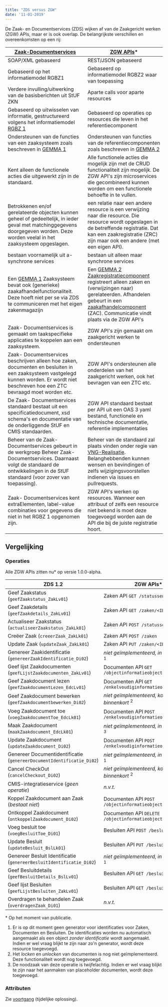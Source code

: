 ```yaml
---
title: "ZDS versus ZGW"
date: '11-01-2019'
---
```


De Zaak- en Documentservices (ZDS) wijken af van de Zaakgericht werken (ZGW)
APIs, maar er is ook overlap. De belangrijkste verschillen en overeenkomsten op
een rij:

[Zaak-Documentservices](https://www.gemmaonline.nl/index.php/Zaak-_en_Documentservices) | [ZGW APIs](https://ref.tst.vng.cloud/standaard/index)\*
--- | ---
SOAP/XML gebaseerd	                                                                        | REST/JSON gebaseerd
Gebaseerd op het informatiemodel RGBZ1	                                                    | Gebaseerd op informatiemodel RGBZ2 waar van toepassing
Verdere invulling/uitwerking van de basisberichten uit StUF ZKN	                            | Aparte calls voor aparte resources
Gebaseerd op uitwisselen van informatie, gestructureerd volgens het informatiemodel [RGBZ 1](https://www.gemmaonline.nl/index.php/Informatiemodel_Zaken_(RGBZ))	| Gebaseerd op operaties op resources die leven in het referentiecomponent
Ondersteunen van de functies van een zaaksysteem zoals beschreven in [GEMMA 1](https://www.gemmaonline.nl/index.php/Overzicht_GEMMA_1_referentiecomponenten)	            | Ondersteunen van functies van de referentiecomponenten zoals beschreven in [GEMMA 2](https://www.gemmaonline.nl/index.php/Overzicht_generieke_referentiecomponenten_GEMMA_2)
Kent alleen de functionele acties die uitgewerkt zijn in de standaard.	                    | Alle functionele acties die mogelijk zijn met de CRUD functionaliteit zijn mogelijk. De ZGW API's zijn microservices die gecombineerd kunnen worden om een functionele behoefte in te vullen.
Betrokkenen en/of gerelateerde objecten kunnen geheel of gedeeltelijk, in ieder geval met matchinggegevens doorgegeven worden. Deze worden veelal in het zaaksysteem opgeslagen.	                                                             | een relatie naar een andere resource is een verwijzing naar die resource. Die resource wordt opgeslagen in de betreffende registratie. Dat kan een zaakregistratie (ZRC) zijn maar ook een andere (met een eigen API). 
bestaan voornamelijk uit a-synchrone services	                                            | bestaan uit alleen maar synchrone services
Een [GEMMA 1](https://www.gemmaonline.nl/index.php/Overzicht_GEMMA_1_referentiecomponenten) Zaaksysteem bevat ook (generieke) zaakafhandelfunctionaliteit. Deze hoeft niet per se via ZDS te communiceren met het eigen zakenmagazijn  | Een [GEMMA 2](https://www.gemmaonline.nl/index.php/Overzicht_generieke_referentiecomponenten_GEMMA_2) [Zaakregistratiecomponent](https://www.gemmaonline.nl/index.php/GEMMA2/0.9/id-a97b6545-d5a7-485d-9b13-3ce22db5b9cf) registreert alleen zaken en (verwijzingen naar) gerelateerden. Afhandelen gebeurt in een [zaakafhandelcomponent](https://www.gemmaonline.nl/index.php/GEMMA2/0.9/id-f2dfbd0b-9d36-405c-bdbe-827f3296de29) (ZAC). Communicatie vindt plaats via de ZGW API's
Zaak- Documentservices is gemaakt om taakspecifieke applicaties te koppelen aan een zaaksysteem. | ZGW API's zijn gemaakt om zaakgericht werken te ondersteunen
Zaak- Documentservices beschrijven alleen hoe zaken, documenten en besluiten in een zaaksysteem vastgelegd kunnen worden. Er wordt niet beschreven hoe een ZTC bevraagd moet worden etc.                                                           | ZGW API's ondersteunen alle onderdelen van het zaakgericht werken, ook het bevragen van een ZTC etc.
De Zaak- Documentservices standaard bestaat uit een specificatiedocument, xsd schema's en documentatie van de onderliggende StUF en CMIS standaarden.                                                                                | ZGW API standaard bestaat per API uit een OAS 3 yaml bestand, functionele en technische documentatie,  referentie implementaties
Beheer van de Zaak- Documentservices gebeurt in de werkgroep Beheer Zaak- Documentservices. Daarnaast volgt de standaard de ontwikkelingen in de StUF standaard (voor zover van toepassing).                                                      | Beheer van de standaard zal plaats vinden onder regie van [VNG-Realisatie](https://www.vngrealisatie.nl/). Belanghebbenden kunnen wensen en bevindingen of zelfs wijzigingsvoorstellen indienen via issues en pullrequests. 
Zaak- Documentservices kent extraElementen, label-value combinaties voor gegevens die niet in het RGBZ 1 opgenomen zijn.  | ZGW API's werken op resources. Wanneer een attribuut of zelfs een resource niet bekend is moet deze toegevoegd worden aan de API die bij de juiste registratie hoort.


## Vergelijking

### Operaties

Alle ZGW APIs zitten nu\* op versie 1.0.0-alpha.

ZDS 1.2 | ZGW APIs\*
--- | ---
Geef Zaakstatus (`geefZaakstatus_ZakLv01`)                              | Zaken API `GET /statussen?zaak=<ID>`  
Geef Zaakdetails (`geefZaakdetails_ZakLv01`)                            | Zaken API `GET /zaken/<ID>` 
Actualiseer Zaakstatus (`actualiseerZaakstatus_ZakLk01`)                | Zaken API `POST /statussen/`
Creëer Zaak (`creeerZaak_ZakLk01`)                                      | Zaken API `POST /zaken`
Update Zaak (`updateZaak_ZakLk01`)                                      | Zaken API `PUT /zaken/<ID>`
Genereer Zaakidentificatie (`genereerZaakIdentificatie_Di02`)           | *niet geïmplementeerd, in overweging* <sup>1</sup>
Geef lijst Zaakdocumenten (`geefLijstZaakdocumenten_ZakLv01`)           | Documenten API `GET /objectinformatieobjecten`
Geef Zaakdocument lezen (`geefZaakdocumentLezen_EdcLv01`)               | Documenten API `GET /enkelvoudiginformatieobjecten/<ID>`
Geef Zaakdocument bewerken (`geefZaakdocumentbewerken_Di02`)            | *niet geïmplementeerd, komt binnenkort* <sup>2</sup>
Voeg Zaakdocument toe (`voegZaakdocumentToe_EdcLk01`)                   | Documenten API `POST /enkelvoudiginformatieobjecten`
Maak Zaakdocument (`maakZaakdocument_EdcLk01`)                          | *niet geïmplementeerd, in overweging* <sup>3</sup>
Update Zaakdocument (`updateZaakdocument_Di02`)                         | Documenten API `POST /enkelvoudiginformatieobjecten`    
Genereer Documentidentificatie (`genereerDocumentIdentificatie_Di02`)   | *niet geïmplementeerd, in overweging* <sup>1</sup>
Cancel CheckOut (`cancelCheckout_Di02`)                                 | *niet geïmplementeerd, komt binnenkort* <sup>2</sup>
CMIS-integratieservice (*geen operatie*)                                | *n.v.t.*
Koppel Zaakdocument aan Zaak (*bestaat niet*)                           | Documenten API `POST /objectinformatieobjecten`
Ontkoppel Zaakdocument (`ontkoppelZaakdocument_Di02`)                   | Documenten API `DELETE /objectinformatieobjecten`
Voeg besluit toe (`voegBesluitToe_Di01`)                                | Besluiten API `POST /besluiten`
Update Besluit (`updateBesluit_BslLk01`)                                | Besluiten API `PUT /besluiten`
Genereer Besluit Identificatie (`genereerBesluitIdentificatie_Di02`)    | *niet geïmplementeerd, in overweging* <sup>1</sup>
Geef Besluitdetails (`geefBesluitDetails_BslLv01`)                      | Besluiten API `GET /besluiten/<ID>`
Geef lijst Besluiten (`geefLijstBesluiten_ZakLv01`)                     | Besluiten API `GET /besluiten`
Overdragen te behandelen Zaak (`overdragenZaak_Di01`)                   | *n.v.t.*


\* Op het moment van publicatie.
1. Er is op dit moment geen generator voor identificaties voor Zaken, 
   Documenten en Besluiten. De identificaties worden nu automatisch aangemaakt
   als een object *zonder identificatie* wordt aangemaakt. Indien er wel vraag
   blijkt te zijn naar zo'n generator, wordt deze resource toegevoegd.
2. Het *locken* en *unlocken* van documenten is nog niet geïmplementeerd. Deze
   functionaliteit wordt nog toegevoegd.
3. De noodzaak van deze operatie is twijfelachtig. Indien er wel vraag blijkt
   te zijn naar het aanmaken van placeholder documenten, wordt deze toegevoegd.

### Attributen

Zie [voortgang](https://github.com/VNG-Realisatie/gemma-zaken/issues/549#issuecomment-446919312) (tijdelijke oplossing).
